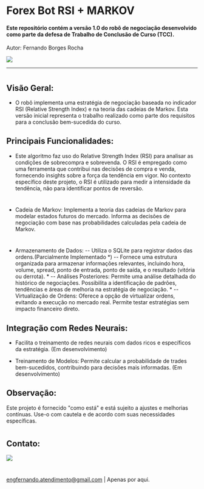 # Forex Bot RSI + MARKOV 

#### Este repositório contém a versão 1.0 do robô de negociação desenvolvido como parte da defesa de Trabalho de Conclusão de Curso (TCC).

Autor:
Fernando Borges Rocha

[![](https://i.ibb.co/nbnGSCM/973a9dae-2058-42ae-930a-8fbba5c5846d.png)](https://bdta.ufra.edu.br/jspui/retrieve/973a9dae-2058-42ae-930a-8fbba5c5846d)

---
#
## Visão Geral:
- O robô implementa uma estratégia de negociação baseada no indicador RSI (Relative Strength Index) e na teoria das cadeias de Markov. Esta versão inicial representa o trabalho realizado como parte dos requisitos para a conclusão bem-sucedida do curso.

## Principais Funcionalidades:

- Este algoritmo faz uso do Relative Strength Index (RSI) para analisar as condições de sobrecompra e sobrevenda. O RSI é empregado como uma ferramenta que contribui nas decisões de compra e venda, fornecendo insights sobre a força da tendência em vigor. No contexto específico deste projeto, o RSI é utilizado para medir a intensidade da tendência, não para identificar pontos de reversão.
#
- Cadeia de Markov: Implementa a teoria das cadeias de Markov para modelar estados futuros do mercado. Informa as decisões de negociação com base nas probabilidades calculadas pela cadeia de Markov.
#
- Armazenamento de Dados:
-- Utiliza o SQLite para registrar dados das ordens.(Parcialmente Implementado *)
-- Fornece uma estrutura organizada para armazenar informações relevantes, incluindo hora, volume, spread, ponto de entrada, ponto de saída, e o resultado (vitória ou derrota). *
-- Análises Posteriores: Permite uma análise detalhada do histórico de negociações. Possibilita a identificação de padrões, tendências e áreas de melhoria na estratégia de negociação. *
-- Virtualização de Ordens: Oferece a opção de virtualizar ordens, evitando a execução no mercado real. Permite testar estratégias sem impacto financeiro direto.

## Integração com Redes Neurais: 

- Facilita o treinamento de redes neurais com dados ricos e específicos da estratégia. (Em desenvolvimento)

- Treinamento de Modelos: Permite calcular a probabilidade de trades bem-sucedidos, contribuindo para decisões mais informadas. (Em desenvolvimento)


## Observação:

 Este projeto é fornecido "como está" e está sujeito a ajustes e melhorias contínuas. Use-o com cautela e de acordo com suas necessidades específicas.
 
 #
 #
 ## Contato:
 
 [![](https://i.ibb.co/bX0sdnX/116340.png)](https://bdta.ufra.edu.br/jspui/retrieve/973a9dae-2058-42ae-930a-8fbba5c5846d) 
 #
 engfernando.atendimento@gmail.com | Apenas por aqui. 
